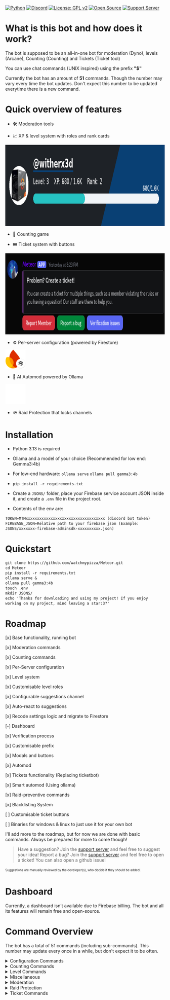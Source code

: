 [![Python](https://img.shields.io/badge/Python-3.13-blue?logo=python&logoColor=white)](https://www.python.org/downloads/release/python-3130/)
[![Discord](https://img.shields.io/badge/Discord-Bot-5865F2?logo=discord&logoColor=white)](https://discord.com/oauth2/authorize?client_id=1392608420556833030)
[![License: GPL v2](https://img.shields.io/badge/License-GPL_v2-green.svg)](./LICENSE)
[![Open Source](https://img.shields.io/badge/Open%20Source-%E2%9C%94-brightgreen)](https://github.com/watchmypizza/Meteor/issues)
[![Support Server](https://img.shields.io/badge/Discord-Support%20Server-5865F2?logo=discord&logoColor=white)](https://discord.gg/eQ7FHcmHc9)

# What is this bot and how does it work?

The bot is supposed to be an all-in-one bot for moderation (Dyno), levels (Arcane), Counting (Counting) and Tickets (Ticket tool)

You can use chat commands (UNIX inspired) using the prefix **"$"**

Currently the bot has an amount of **51** commands. Though the number may vary every time the bot updates. Don't expect this number to be updated everytime there is a new command.

# Quick overview of features

- 🛠️ Moderation tools

- 📈 XP & level system with roles and rank cards

<img src="./example_rank_card.png" alt="Rank Card" width="512" height="256">

- 🔢 Counting game

- 🎟️ Ticket system with buttons

<img src="./example_ticket_system.png" alt="Ticket System" width="648" height="256">

- ⚙️ Per-server configuration (powered by Firestore)

<img src="./firebase-logo-vertical.png" alt="Firebase" width="64">

- 🧠 AI Automod powered by Ollama

<img src="./ollama.png" alt="Ollama" width="64">

- 🪖 Raid Protection that locks channels

# Installation

- Python 3.13 is required

- Ollama and a model of your choice (Recommended for low end: Gemma3:4b)

- For low-end hardware: `ollama serve` `ollama pull gemma3:4b`

- `pip install -r requirements.txt`

- Create a `JSONS/` folder, place your Firebase service account JSON inside it, and create a `.env` file in the project root.

- Contents of the env are:

```
TOKEN=MTMxxxxxxxxxxxxxxxxxxxxxxxxxxxxxxxxxxx (discord bot token)
FIREBASE_JSON=Relative path to your firebase json (Example: JSONS/xxxxxxx-firebase-adminsdk-xxxxxxxxxx.json)
```

# Quickstart

```
git clone https://github.com/watchmypizza/Meteor.git
cd Meteor
pip install -r requirements.txt
ollama serve &
ollama pull gemma3:4b
touch .env
mkdir JSONS/
echo 'Thanks for downloading and using my project! If you enjoy working on my project, mind leaving a star:3?'
```

# Roadmap

[x] Base functionality, running bot

[x] Moderation commands

[x] Counting commands

[x] Per-Server configuration

[x] Level system

[x] Customisable level roles

[x] Configurable suggestions channel

[x] Auto-react to suggestions

[x] Recode settings logic and migrate to Firestore

[-] Dashboard

[x] Verification process

[x] Customisable prefix

[x] Modals and buttons

[x] Automod

[x] Tickets functionality (Replacing ticketbot)

[x] Smart automod (Using ollama)

[x] Raid-preventive commands

[x] Blacklisting System

[ ] Customisable ticket buttons

[ ] Binaries for windows & linux to just use it for your own bot

I'll add more to the roadmap, but for now we are done with basic commands. Always be prepared for more to come though!

> Have a suggestion? Join the [support server](https://discord.gg/eQ7FHcmHc9) and feel free to suggest your idea!
> Report a bug? Join the [support server](https://discord.gg/eQ7FHcmHc9) and feel free to open a ticket! You can also open a github issue!

<sub><sup>Suggestions are manually reviewed by the developer(s), who decide if they should be added.</sup></sub>

# Dashboard

Currently, a dashboard isn’t available due to Firebase billing. The bot and all its features will remain free and open-source.

# Command Overview

The bot has a total of 51 commands (including sub-commands). This number may update every once in a while, but don't expect it to be often.

<details>
<summary>Configuration Commands</summary>

- /configure levelroles →  Configure levelroles to add / remove them (you can add as many as you want)

- /configure logging →  Select a message logging channel

- /configure welcomer →  Select a channel like #welcome for welcome and goodbye messages

- /configure announcement →  Select a announcement channel for the $ wall command

- /configure modlogs →  Set a dedicated mod-logs channel to log moderation actions

- /configure botrole →  Set a role that is the bot role, members under this role will not be counted as members in the $ ls command

- /configure suggestions →  Configure a suggestions channel, so the bot can automatically react ✅ and ❌ to the suggestions.

- /configure verifiedrole →  Configure the role the bot should give a member after verifying successfully.

- /configure level_channel →  Configure the level channel to post level up announcements in.

- /configure resetprefix →  Reset the prefix to the default one.

- /configure prefix →  Set a custom prefix.

- /configure staff →  Set a custom staff role (needed for ticket system)

- /configure ticketlogs →  Set a custom ticket logs channel (needed for ticket system)

- (customprefix)newprefix →  Same as configuring a new prefix.

- /configure aiautomod →  Enable or disable the AI automod for your server.

- /configure staffcategory →  Configure the staff category for the anti-raid commands.

</details>

<details>
<summary>Counting Commands</summary>

- /counting configure →  Configure the counting aspect of the bot and tweak specific settings

- /counting reset →  Reset the current count

- /counting channel →  (mandatory) Select a dedicated counting channel (ex. #counting)

- /counting start →  Start counting in the counting channel

- /counting stop →  Stop / pause counting in the counting channel (This will not reset your count)
</details>

<details>
<summary>Level Commands</summary>

- /level show →  Show the level of yourself or from another user

- /level lock →  Lock a user's level and XP

- /level set →  Set the level/XP of a user

- /level exclude →  Exclude a channel from earning XP (ex. #counting, #spam)

- /level leaderboard →  Display the levelling leaderboard of your server
</details>

<details>
<summary>Miscellaneous</summary>

- $ ls →  Shows information about the server

- $ cat →  Open a file that is in the GitHub repo in read mode

- $ pwd →  Show the current path the bot is running on

- $ man <Command> →  Shows a description of the command

- $ wall <Message> →  Post a message to the announcement channel

- /latency →  Measure your latency to the bot

- /membercount →  Show the current membercount (this excludes the bot role aswell)

- /slash →  This is the first slash command added to the bot, it serves to get the active developer badge

- /suki →  A friend of mine suggested to add and name the command as is today, grabs a random cat image and sends a ephemeral

- /warnings →  Allows you to view your own warnings displayed as an ephemeral

- /verify →  Post the verification message.

</details>

<details>
<summary>Moderation</summary>

- $ rm -r(f) <User> --message <Reason> →  The option -rf bans a user, the option -r only kicks a user.

- $ clear →  Clear a specific amount of messages

- $ usermod -l <new username> <old username> →  Change the display name of a user

- /mute <User> <Duration> <Reason> →  Times a user out for a specified amount of time

- /warn <User> <Reason> →  Warns a user for the reason, also sends a DM to the user automatically

- /warnings <User> →  Shows the warnings for a user if they have any. (Looking at your own warnings does not require moderation privileges)

- /removewarn <User> <Number> →  Remove a warning from a user, you can view the number of warnings of a specific user by executing above command.

</details>

<details>
<summary>Raid Protection</summary>

- /antiraid lock →  Locks the current channel down

- /antiraid unlock →  Unlocks the current channel

- /antiraid serverlock →  Lock all of the server's channels except specialized categories

- /antiraid serverunlock →  Unlock all of the server's channel except specialized categories

</details>

<details>
<summary>Ticket Commands</summary>

- /ticketsystem setup →  Sets the ticket system up and sends a embed in the current channel with the buttons

- /ticketsystem category →  Set a category for tickets to be created in.

- /ticketsystem close →  Archives the ticket.

</details>